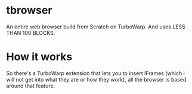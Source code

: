 # tbrowser
An entire web browser build from Scratch on TurboWarp. And uses LESS THAN 100 BLOCKS.

# How it works
So there's a TurboWarp extension that lets you to insert IFrames (which i will not get into what they are or how they work), all the browser is based around that feature.
